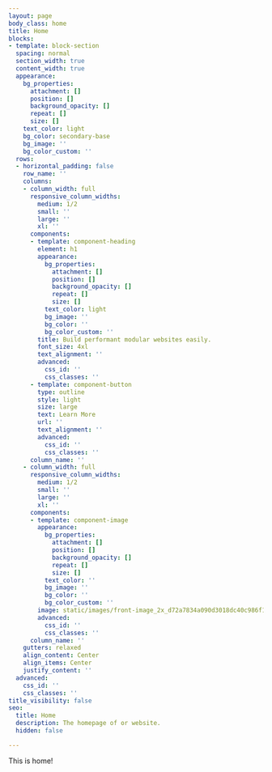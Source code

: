 ```yaml
---
layout: page
body_class: home
title: Home
blocks:
- template: block-section
  spacing: normal
  section_width: true
  content_width: true
  appearance:
    bg_properties:
      attachment: []
      position: []
      background_opacity: []
      repeat: []
      size: []
    text_color: light
    bg_color: secondary-base
    bg_image: ''
    bg_color_custom: ''
  rows:
  - horizontal_padding: false
    row_name: ''
    columns:
    - column_width: full
      responsive_column_widths:
        medium: 1/2
        small: ''
        large: ''
        xl: ''
      components:
      - template: component-heading
        element: h1
        appearance:
          bg_properties:
            attachment: []
            position: []
            background_opacity: []
            repeat: []
            size: []
          text_color: light
          bg_image: ''
          bg_color: ''
          bg_color_custom: ''
        title: Build performant modular websites easily.
        font_size: 4xl
        text_alignment: ''
        advanced:
          css_id: ''
          css_classes: ''
      - template: component-button
        type: outline
        style: light
        size: large
        text: Learn More
        url: ''
        text_alignment: ''
        advanced:
          css_id: ''
          css_classes: ''
      column_name: ''
    - column_width: full
      responsive_column_widths:
        medium: 1/2
        small: ''
        large: ''
        xl: ''
      components:
      - template: component-image
        appearance:
          bg_properties:
            attachment: []
            position: []
            background_opacity: []
            repeat: []
            size: []
          text_color: ''
          bg_image: ''
          bg_color: ''
          bg_color_custom: ''
        image: static/images/front-image_2x_d72a7834a090d3018dc40c986f1ff53a-1-optimized.webp
        advanced:
          css_id: ''
          css_classes: ''
      column_name: ''
    gutters: relaxed
    align_content: Center
    align_items: Center
    justify_content: ''
  advanced:
    css_id: ''
    css_classes: ''
title_visibility: false
seo:
  title: Home
  description: The homepage of or website.
  hidden: false

---
```

This is home!